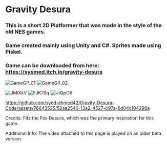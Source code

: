 # Gravity Desura

### This is a short 2D Platformer that was made in the style of the old NES games.
### Game created mainly using Unity and C#. Sprites made using Piskel.

### Game can be downloaded from here: https://sysmed.itch.io/gravity-desura


![GameGif_01](https://github.com/syed-ahmed42/Gravity-Desura-Code/assets/76643525/09b0c4cf-227f-4b6e-91c7-99b90a29fe1f)
![GameGif_02](https://github.com/syed-ahmed42/Gravity-Desura-Code/assets/76643525/9abc1ea5-0494-4325-9958-9ca81a36889d)


![JMiXkV](https://user-images.githubusercontent.com/76643525/172752557-e7a17aad-dc5f-4249-9a0e-e8222d513243.png)
![FJK79q](https://user-images.githubusercontent.com/76643525/172752574-814d3c5a-7cfe-496d-9b17-845f441064cb.png)
![+tQpO6](https://user-images.githubusercontent.com/76643525/172752588-620c3f62-d87d-46b3-9317-3b1f171ba65c.png)





https://github.com/syed-ahmed42/Gravity-Desura-Code/assets/76643525/52aa2540-13a2-4527-b97a-6d04c104296a





Credits: Fitz the Fox Desura, which was the primary inspiration for this game.

Additional Info: The video attached to this page is played on an older beta version.





